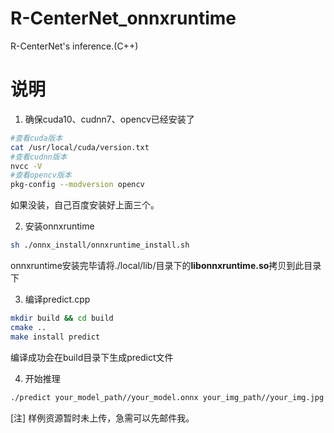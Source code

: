 # R-CenterNet_onnxruntime
R-CenterNet's inference.(C++)


# 说明
1. 确保cuda10、cudnn7、opencv已经安装了
```Bash
#查看cuda版本
cat /usr/local/cuda/version.txt
#查看cudnn版本
nvcc -V
#查看opencv版本
pkg-config --modversion opencv
```
如果没装，自己百度安装好上面三个。

2. 安装onnxruntime
``` Bash
sh ./onnx_install/onnxruntime_install.sh
```
onnxruntime安装完毕请将./local/lib/目录下的**libonnxruntime.so**拷贝到此目录下

3. 编译predict.cpp
``` Bash
mkdir build && cd build
cmake ..
make install predict
```
编译成功会在build目录下生成predict文件

4. 开始推理
``` Bash
./predict your_model_path//your_model.onnx your_img_path//your_img.jpg
```
[注]
样例资源暂时未上传，急需可以先邮件我。
